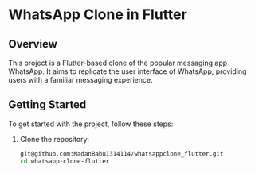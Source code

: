  # WhatsApp Clone in Flutter

## Overview

This project is a Flutter-based clone of the popular messaging app WhatsApp. It aims to replicate the user interface of WhatsApp, providing users with a familiar messaging experience.

 

## Getting Started

To get started with the project, follow these steps:

1. Clone the repository:

   ```bash
   git@github.com:MadanBabu1314114/whatsappclone_flutter.git
   cd whatsapp-clone-flutter
